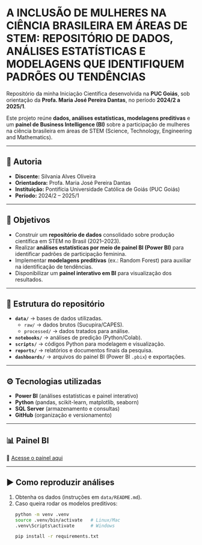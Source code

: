 # A INCLUSÃO DE MULHERES NA CIÊNCIA BRASILEIRA EM ÁREAS DE STEM: REPOSITÓRIO DE DADOS, ANÁLISES ESTATÍSTICAS E MODELAGENS QUE IDENTIFIQUEM PADRÕES OU TENDÊNCIAS

Repositório da minha Iniciação Científica desenvolvida na **PUC Goiás**, sob orientação da **Profa. Maria José Pereira Dantas**, no período **2024/2 a 2025/1**.  

Este projeto reúne **dados, análises estatísticas, modelagens preditivas** e um **painel de Business Intelligence (BI)** sobre a participação de mulheres na ciência brasileira em áreas de STEM (Science, Technology, Engineering and Mathematics).

---

## 👤 Autoria
- **Discente:** Silvania Alves Oliveira  
- **Orientadora:** Profa. Maria José Pereira Dantas  
- **Instituição:** Pontifícia Universidade Católica de Goiás (PUC Goiás)  
- **Período:** 2024/2 – 2025/1  

---

## 🎯 Objetivos
- Construir um **repositório de dados** consolidado sobre produção científica em STEM no Brasil (2021–2023).  
- Realizar **análises estatísticas por meio de painel BI (Power BI)** para identificar padrões de participação feminina.  
- Implementar **modelagens preditivas** (ex.: Random Forest) para auxiliar na identificação de tendências.  
- Disponibilizar um **painel interativo em BI** para visualização dos resultados.  

---

## 📂 Estrutura do repositório
- **`data/`** → bases de dados utilizadas.  
  - `raw/` → dados brutos (Sucupira/CAPES).  
  - `processed/` → dados tratados para análise.  
- **`notebooks/`** → análises de predição (Python/Colab).  
- **`scripts/`** → códigos Python para modelagem e visualização.  
- **`reports/`** → relatórios e documentos finais da pesquisa.  
- **`dashboards/`** → arquivos do painel BI (Power BI `.pbix`) e exportações.  

---

## ⚙️ Tecnologias utilizadas
- **Power BI** (análises estatísticas e painel interativo)  
- **Python** (pandas, scikit-learn, matplotlib, seaborn)  
- **SQL Server** (armazenamento e consultas)  
- **GitHub** (organização e versionamento)  

---

## 📊 Painel BI
🔗 [Acesse o painel aqui](COLOQUE_O_LINK_AQUI)

---

## ▶️ Como reproduzir análises
1. Obtenha os dados (instruções em `data/README.md`).  
2. Caso queira rodar os modelos preditivos:  
   ```bash
   python -m venv .venv
   source .venv/bin/activate   # Linux/Mac
   .venv\Scripts\activate      # Windows

   pip install -r requirements.txt
